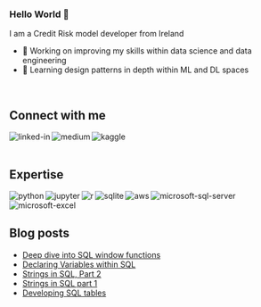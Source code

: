 ### Hello World 👋
I am a Credit Risk model developer from Ireland
- 🔭 Working on improving my skills within data science and data engineering
- 🌱 Learning design patterns in depth within ML and DL spaces
<br>

## Connect with me

[<img align="left" alt="linked-in" src="https://img.shields.io/badge/linkedin-%230077B5.svg?&style=for-the-badge&logo=linkedin&logoColor=white" />](https://www.linkedin.com/in/james-mc-neill-180a9057/)
[<img align="left" alt="medium" src="https://img.shields.io/badge/medium-%2312100E.svg?&style=for-the-badge&logo=medium&logoColor=white" />](https://jamesmcneill06.medium.com/)
[<img align="left" alt="kaggle" src="https://img.shields.io/badge/Kaggle-20BEFF?style=for-the-badge&logo=Kaggle&logoColor=white" />](https://www.kaggle.com/datajmcn)
<br>
<br>

## Expertise

<img align="left" alt="python" src="https://img.shields.io/badge/Python-FFD43B?style=for-the-badge&logo=python&logoColor=darkgreen" />
<img align="left" alt="jupyter" src="https://img.shields.io/badge/Jupyter-F37626.svg?&style=for-the-badge&logo=Jupyter&logoColor=white" />
<img align="left" alt="r" src="https://img.shields.io/badge/R-276DC3?style=for-the-badge&logo=r&logoColor=white" />
<img align="left" alt="sqlite" src="https://img.shields.io/badge/SQLite-07405E?style=for-the-badge&logo=sqlite&logoColor=white" />
<img align="left" alt="aws" src="https://img.shields.io/badge/Amazon AWS-{232F3E}?style=for-the-badge&logo=amazonaws&logoColor=white" />
<img align="left" alt="microsoft-sql-server" src="https://img.shields.io/badge/Microsoft_SQL_Server-CC2927?style=for-the-badge&logo=microsoft-sql-server&logoColor=white" />
<img align="left" alt="microsoft-excel" src="https://img.shields.io/badge/Microsoft_Excel-217346?style=for-the-badge&logo=microsoft-excel&logoColor=white" />
<br>
<br>

## Blog posts
<!-- BLOG-POST-LIST:START -->
- [Deep dive into SQL window functions](https://jamesmcneill06.medium.com/deep-dive-into-sql-window-functions-bdcb29b05853?source=rss-b8007a8a59af------2)
- [Declaring Variables within SQL](https://towardsdatascience.com/declaring-variables-within-sql-fe6a479a7f9c?source=rss-b8007a8a59af------2)
- [Strings in SQL, Part 2](https://towardsdatascience.com/strings-in-sql-part-2-21a467374b84?source=rss-b8007a8a59af------2)
- [Strings in SQL part 1](https://towardsdatascience.com/strings-in-sql-part-1-122185dd0099?source=rss-b8007a8a59af------2)
- [Developing SQL tables](https://towardsdatascience.com/developing-sql-tables-3f9b96bc21e1?source=rss-b8007a8a59af------2)
<!-- BLOG-POST-LIST:END -->
